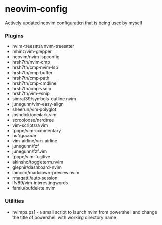 # neovim-config

Actively updated neovim configuration that is being used by myself

### Plugins
* nvim-treesitter/nvim-treesitter
* mhinz/vim-grepper
* neovim/nvim-lspconfig
* hrsh7th/nvim-cmp
* hrsh7th/cmp-nvim-lsp
* hrsh7th/cmp-buffer
* hrsh7th/cmp-path
* hrsh7th/cmp-cmdline
* hrsh7th/cmp-vsnip
* hrsh7th/vim-vsnip
* simrat39/symbols-outline.nvim
* junegunn/vim-easy-align
* sheerun/vim-polyglot
* joshdick/onedark.vim
* scrooloose/nerdtree
* vim-scripts/a.vim
* tpope/vim-commentary
* nsf/gocode
* vim-airline/vim-airline
* junegunn/fzf
* junegunn/fzf.vim
* tpope/vim-fugitive
* akinsho/toggleterm.nvim
* glepnir/dashboard-nvim
* iamcco/markdown-preview.nvim
* rmagatti/auto-session
* lfv89/vim-interestingwords
* famiu/bufdelete.nvim

### Utilities

* nvimps.ps1 - a small script to launch nvim from powershell and change the title of powershell with working directory name
